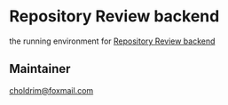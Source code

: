 # Repository Review backend
the running environment for [Repository Review backend](https://rr.deepin.io)

## Maintainer
choldrim@foxmail.com
